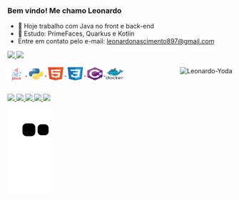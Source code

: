 ### Bem vindo! Me chamo Leonardo 
- 🔭 Hoje trabalho com Java no front e back-end
- 🌱 Estudo: PrimeFaces, Quarkus e Kotlin
- Entre em contato pelo e-mail: leonardonascimento897@gmail.com

<div>
  <a href="https://github.com/Developerheart">
  <img height="180em" src="https://github-readme-stats.vercel.app/api?username=Developerheart&show_icons=true&theme=dark&include_all_commits=true&count_private=true"/>
  <img height="180em" src="https://github-readme-stats.vercel.app/api/top-langs/?username=Developerheart&layout=compact&langs_count=7&theme=dracula"/>
</div>
  
  <div style="display: inline_block"><br>
  <img align="center" alt="Leonardo-Java" height="30" width="40" src="https://github.com/devicons/devicon/blob/master/icons/java/java-original-wordmark.svg">
  <img align="center" alt="Leonardo Python" height="30" width="40" src="https://raw.githubusercontent.com/devicons/devicon/master/icons/python/python-original.svg">
  <img align="center" alt="Leonardo-Html5" height="30" width="40" src="https://raw.githubusercontent.com/devicons/devicon/master/icons/html5/html5-original.svg">
  <img align="center" alt="Leonardo-Css" height="30" width="40" src="https://raw.githubusercontent.com/devicons/devicon/master/icons/css3/css3-original.svg">
  <img align="center" alt="Leonard-Csharp" height="30" width="40" src="https://raw.githubusercontent.com/devicons/devicon/master/icons/csharp/csharp-original.svg">
  <img align="center" alt="Leonardo-docker" height="30" width="40" src="https://github.com/devicons/devicon/blob/master/icons/docker/docker-original-wordmark.svg">
 <img align="right" alt="Leonardo-Yoda" src="https://64.media.tumblr.com/442513caac35229ccdd5e39fe822d6bf/f5c2981514e757fd-01/s500x750/a644d95d7d0936a19d19c5737e071711edfb489c.gifv">
</div>
  
  ##
   
<div> 
  <a href="https://www.instagram.com/red_bullets_t1" target="_blank">
    <img src="https://img.shields.io/badge/-Instagram-%23E4405F?style=for-the-badge&logo=instagram&logoColor=white" target="_blank">
  </a>
 <a href="https://discord.com/channels/LHEU" target="_blank">
   <img src="https://img.shields.io/badge/Discord-7289DA?style=for-the-badge&logo=discord&logoColor=white" target="_blank">
  </a> 
  <a href="leonardonascimento897@gmail.com">
    <img src="https://img.shields.io/badge/-Gmail-%23333?style=for-the-badge&logo=gmail&logoColor=white" target="_blank">
  </a>
  <a href="https://www.linkedin.com/in/leonardo-nascimento-bigdev" target="_blank">
    <img src="https://img.shields.io/badge/-LinkedIn-%230077B5?style=for-the-badge&logo=linkedin&logoColor=white" target="_blank">
  </a> 
  <a href="https://api.whatsapp.com/send?phone=5568996124662">
    <img src="https://img.shields.io/badge/WhatsApp-25D366?style=for-the-badge&logo=whatsapp&logoColor=red" target="_blank">
  </a>
 
  ![Snake animation](https://github.com/Developerheart/Developerheart/blob/output/github-contribution-grid-snake.svg)
 
</div>  
